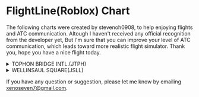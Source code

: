 # FlightLine(Roblox) Chart

The following charts were created by stevenoh0908, to help enjoying flights and ATC communication.
Altough I haven't received any official recognition from the developer yet,
But I'm sure that you can improve your level of ATC communication, which leads toward more realistic flight simulator.
  Thank you, hope you have a nice flight today.

<details>
  <summary>TOPHON BRIDGE INTL.(JTPH)</summary>
  ![JTPH AD Chart](https://i.ibb.co/QbHCm0Y/1.png)
  <p><a href="about:blank" target="_blank">AD Chart PDF</a></p>
</details>

<details>
  <summary>WELLINSAUL SQUARE(JSLL)</summary>
  ![JSLL AD Chart](https://i.ibb.co/D4zvKG2/2.png)
  <p><a href="about:blank" target="_blank">AD Chart PDF</a></p>
</details>

If you have any question or suggestion, please let me know by emailing xenoseven7@gmail.com.
